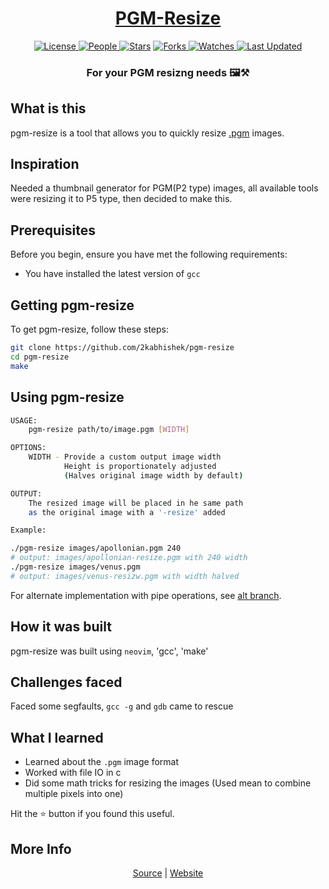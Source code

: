 <div align = "center">

<h1><a href="https://2kabhishek.github.io/pgm-resize">PGM-Resize</a></h1>

<a href="https://github.com/2KAbhishek/PGM-Resize/blob/main/LICENSE">
<img alt="License" src="https://img.shields.io/github/license/2kabhishek/PGM-Resize?style=flat&color=eee&label="> </a>

<a href="https://github.com/2KAbhishek/PGM-Resize/graphs/contributors">
<img alt="People" src="https://img.shields.io/github/contributors/2kabhishek/PGM-Resize?style=flat&color=ffaaf2&label=People"> </a>

<a href="https://github.com/2KAbhishek/PGM-Resize/stargazers">
<img alt="Stars" src="https://img.shields.io/github/stars/2kabhishek/PGM-Resize?style=flat&color=98c379&label=Stars"></a>

<a href="https://github.com/2KAbhishek/PGM-Resize/network/members">
<img alt="Forks" src="https://img.shields.io/github/forks/2kabhishek/PGM-Resize?style=flat&color=66a8e0&label=Forks"> </a>

<a href="https://github.com/2KAbhishek/PGM-Resize/watchers">
<img alt="Watches" src="https://img.shields.io/github/watchers/2kabhishek/PGM-Resize?style=flat&color=f5d08b&label=Watches"> </a>

<a href="https://github.com/2KAbhishek/PGM-Resize/pulse">
<img alt="Last Updated" src="https://img.shields.io/github/last-commit/2kabhishek/PGM-Resize?style=flat&color=e06c75&label="> </a>

<h3>For your PGM resizng needs 🖼⚒️</h3>

</div>

## What is this

pgm-resize is a tool that allows you to quickly resize [.pgm](http://davis.lbl.gov/Manuals/NETPBM/doc/pgm.html) images.

## Inspiration

Needed a thumbnail generator for PGM(P2 type) images, all available tools were resizing it to P5 type, then decided to make this.

## Prerequisites

Before you begin, ensure you have met the following requirements:

- You have installed the latest version of `gcc`

## Getting pgm-resize

To get pgm-resize, follow these steps:

```bash
git clone https://github.com/2kabhishek/pgm-resize
cd pgm-resize
make
```

## Using pgm-resize

```bash
USAGE:
    pgm-resize path/to/image.pgm [WIDTH]

OPTIONS:
    WIDTH - Provide a custom output image width
            Height is proportionately adjusted
            (Halves original image width by default)

OUTPUT:
    The resized image will be placed in he same path
    as the original image with a '-resize' added

Example:

./pgm-resize images/apollonian.pgm 240
# output: images/apollonian-resize.pgm with 240 width
./pgm-resize images/venus.pgm
# output: images/venus-resizw.pgm with width halved
```

For alternate implementation with pipe operations, see [alt branch](https://github.com/2kabhishek/pgm-resize/tree/alt).

## How it was built

pgm-resize was built using `neovim`, 'gcc', 'make'

## Challenges faced

Faced some segfaults, `gcc -g` and `gdb` came to rescue

## What I learned

- Learned about the `.pgm` image format
- Worked with file IO in c
- Did some math tricks for resizing the images
  (Used mean to combine multiple pixels into one)

Hit the ⭐ button if you found this useful.

## More Info

<div align="center">

<a href="https://github.com/2KAbhishek/pgm-resize">Source</a> | <a href="https://2kabhishek.github.io/pgm-resize">Website</a>

</div>
